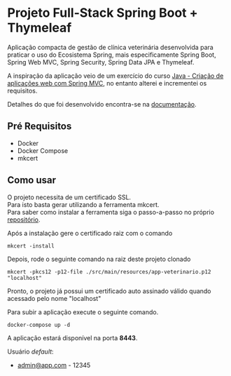 # Projeto Full-Stack Spring Boot + Thymeleaf 

Aplicação compacta de gestão de clínica veterinária desenvolvida para praticar o uso do Ecosistema Spring,
mais especificamente Spring Boot, Spring Web MVC, Spring Security, Spring Data JPA e Thymeleaf.

A inspiração da aplicação veio de um exercício do curso
[Java - Criação de aplicações web com Spring MVC](https://www.treinaweb.com.br/curso/java-avancado-spring-mvc-completo),
no entanto alterei e incrementei os requisitos.

Detalhes do que foi desenvolvido encontra-se na [documentação](docs).

## Pré Requisitos

- Docker
- Docker Compose
- mkcert

## Como usar

O projeto necessita de um certificado SSL.  
Para isto basta gerar utilizando a ferramenta mkcert.  
Para saber como instalar a ferramenta siga o passo-a-passo no próprio
[repositório](https://github.com/FiloSottile/mkcert).

Após a instalação gere o certificado raiz com o comando

```shell
mkcert -install
```

Depois, rode o seguinte comando na raiz deste projeto clonado

```shell
mkcert -pkcs12 -p12-file ./src/main/resources/app-veterinario.p12 "localhost"
```

Pronto, o projeto já possui um certificado auto assinado válido quando acessado pelo nome "localhost"

Para subir a aplicação execute o seguinte comando.

```shell
docker-compose up -d
```

A aplicação estará disponível na porta **8443**.

Usuário _default_:

- admin@app.com - 12345
